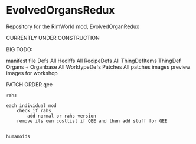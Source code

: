 # EvolvedOrgansRedux
Repository for the RimWorld mod, EvolvedOrganRedux

CURRENTLY UNDER CONSTRUCTION


BIG TODO:

manifest file
Defs
    All Hediffs
    All RecipeDefs
    All ThingDefItems
    ThingDef Organs + Organbase
    All WorktypeDefs
Patches
    All patches
images
    preview images for workshop


PATCH ORDER
    qee

    rahs

    each individual mod
        check if rahs
            add normal or rahs version
        remove its own costlist if QEE and then add stuff for QEE
        

    humanoids